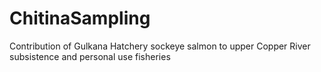 # ChitinaSampling
Contribution of Gulkana Hatchery sockeye salmon to upper Copper River subsistence and personal use fisheries
